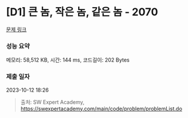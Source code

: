 # [D1] 큰 놈, 작은 놈, 같은 놈 - 2070 

[문제 링크](https://swexpertacademy.com/main/code/problem/problemDetail.do?contestProbId=AV5QQ6qqA40DFAUq) 

### 성능 요약

메모리: 58,512 KB, 시간: 144 ms, 코드길이: 202 Bytes

### 제출 일자

2023-10-12 18:26



> 출처: SW Expert Academy, https://swexpertacademy.com/main/code/problem/problemList.do